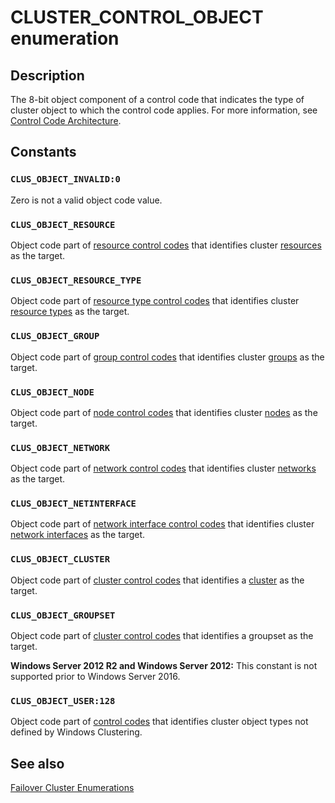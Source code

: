 # CLUSTER_CONTROL_OBJECT enumeration

## Description

The 8-bit object component of a control code that indicates the type of cluster object to which the
control code applies. For more information, see
[Control Code Architecture](https://learn.microsoft.com/previous-versions/windows/desktop/mscs/control-code-architecture).

## Constants

### `CLUS_OBJECT_INVALID:0`

Zero is not a valid object code value.

### `CLUS_OBJECT_RESOURCE`

Object code part of [resource control codes](https://learn.microsoft.com/previous-versions/windows/desktop/mscs/resource-control-codes)
that identifies cluster [resources](https://learn.microsoft.com/previous-versions/windows/desktop/mscs/resources) as the target.

### `CLUS_OBJECT_RESOURCE_TYPE`

Object code part of
[resource type control codes](https://learn.microsoft.com/previous-versions/windows/desktop/mscs/resource-type-control-codes) that identifies
cluster [resource types](https://learn.microsoft.com/previous-versions/windows/desktop/mscs/resource-types) as the target.

### `CLUS_OBJECT_GROUP`

Object code part of
[group control codes](https://learn.microsoft.com/previous-versions/windows/desktop/mscs/group-control-codes) that identifies cluster
[groups](https://learn.microsoft.com/previous-versions/windows/desktop/mscs/groups) as the target.

### `CLUS_OBJECT_NODE`

Object code part of [node control codes](https://learn.microsoft.com/previous-versions/windows/desktop/mscs/node-control-codes) that
identifies cluster [nodes](https://learn.microsoft.com/previous-versions/windows/desktop/mscs/nodes) as the target.

### `CLUS_OBJECT_NETWORK`

Object code part of [network control codes](https://learn.microsoft.com/previous-versions/windows/desktop/mscs/network-control-codes) that
identifies cluster [networks](https://learn.microsoft.com/previous-versions/windows/desktop/mscs/networks) as the target.

### `CLUS_OBJECT_NETINTERFACE`

Object code part of
[network interface control codes](https://learn.microsoft.com/previous-versions/windows/desktop/mscs/network-interface-control-codes) that
identifies cluster [network interfaces](https://learn.microsoft.com/previous-versions/windows/desktop/mscs/network-interfaces) as the
target.

### `CLUS_OBJECT_CLUSTER`

Object code part of [cluster control codes](https://learn.microsoft.com/previous-versions/windows/desktop/mscs/cluster-control-codes) that
identifies a [cluster](https://learn.microsoft.com/previous-versions/windows/desktop/mscs/c-gly) as the target.

### `CLUS_OBJECT_GROUPSET`

Object code part of [cluster control codes](https://learn.microsoft.com/previous-versions/windows/desktop/mscs/cluster-control-codes) that
identifies a groupset as the target.

**Windows Server 2012 R2 and Windows Server 2012:** This constant is not supported prior to Windows Server 2016.

### `CLUS_OBJECT_USER:128`

Object code part of [control codes](https://learn.microsoft.com/previous-versions/windows/desktop/mscs/control-codes) that identifies
cluster object types not defined by Windows Clustering.

## See also

[Failover Cluster Enumerations](https://learn.microsoft.com/previous-versions/windows/desktop/mscs/cluster-enumerations)